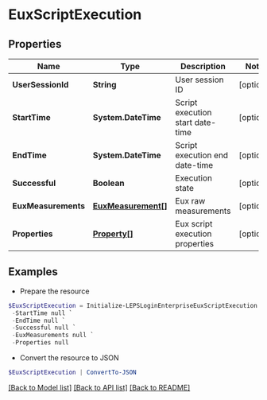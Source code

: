 # EuxScriptExecution
## Properties

Name | Type | Description | Notes
------------ | ------------- | ------------- | -------------
**UserSessionId** | **String** | User session ID | [optional] 
**StartTime** | **System.DateTime** | Script execution start date-time | [optional] 
**EndTime** | **System.DateTime** | Script execution end date-time | [optional] 
**Successful** | **Boolean** | Execution state | [optional] 
**EuxMeasurements** | [**EuxMeasurement[]**](EuxMeasurement.md) | Eux raw measurements | [optional] 
**Properties** | [**Property[]**](Property.md) | Eux script execution properties | [optional] 

## Examples

- Prepare the resource
```powershell
$EuxScriptExecution = Initialize-LEPSLoginEnterpriseEuxScriptExecution  -UserSessionId null `
 -StartTime null `
 -EndTime null `
 -Successful null `
 -EuxMeasurements null `
 -Properties null
```

- Convert the resource to JSON
```powershell
$EuxScriptExecution | ConvertTo-JSON
```

[[Back to Model list]](../README.md#documentation-for-models) [[Back to API list]](../README.md#documentation-for-api-endpoints) [[Back to README]](../README.md)

